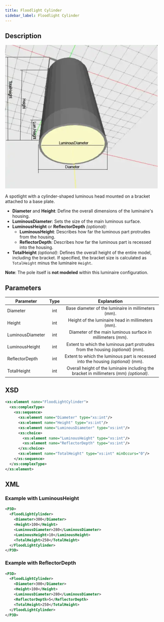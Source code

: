 ```yaml
---
title: Floodlight Cylinder
sidebar_label: Floodlight Cylinder
---
```


## Description

![Floodlight Cylinder](/img/docs/geometry/parametric/flood-light-cylinder.webp)

A spotlight with a cylinder-shaped luminous head mounted on a bracket attached to a base plate.

- **Diameter** and **Height**: Define the overall dimensions of the luminaire's housing.
- **LuminousDiameter**: Sets the size of the main luminous surface.
- **LuminousHeight** or **ReflectorDepth** *(optional)*:
  - **LuminousHeight**: Describes how far the luminous part protrudes from the housing.
  - **ReflectorDepth**: Describes how far the luminous part is recessed into the housing.
- **TotalHeight** *(optional)*: Defines the overall height of the entire model, including the bracket. If specified, the bracket size is calculated as `TotalHeight` minus the luminaire `Height`.

**Note**: The pole itself is **not modeled** within this luminaire configuration.

## Parameters

| Parameter        | Type  | Explanation                                                                                     |
| ---------------- | :---: | :---------------------------------------------------------------------------------------------: |
| Diameter         | int   | Base diameter of the luminaire in millimeters (mm).                                            |
| Height           | int   | Height of the luminaire head in millimeters (mm).                                              |
| LuminousDiameter | int   | Diameter of the main luminous surface in millimeters (mm).                                      |
| LuminousHeight   | int   | Extent to which the luminous part protrudes from the housing *(optional)* (mm).                 |
| ReflectorDepth   | int   | Extent to which the luminous part is recessed into the housing *(optional)* (mm).               |
| TotalHeight      | int   | Overall height of the luminaire including the bracket in millimeters (mm) *(optional)*.         |

## XSD

```xml
<xs:element name="FloodLightCylinder">
  <xs:complexType>
    <xs:sequence>
      <xs:element name="Diameter" type="xs:int"/>
      <xs:element name="Height" type="xs:int"/>
      <xs:element name="LuminousDiameter" type="xs:int"/>
      <xs:choice>
        <xs:element name="LuminousHeight" type="xs:int"/>
        <xs:element name="ReflectorDepth" type="xs:int"/>
      </xs:choice>
      <xs:element name="TotalHeight" type="xs:int" minOccurs="0"/>
    </xs:sequence>
  </xs:complexType>
</xs:element>
```

## XML
### Example with LuminousHeight

```xml
<P3D>
  <FloodLightCylinder>
    <Diameter>300</Diameter>
    <Height>100</Height>
    <LuminousDiameter>280</LuminousDiameter>
    <LuminousHeight>10</LuminousHeight>
    <TotalHeight>250</TotalHeight>
  </FloodLightCylinder>
</P3D>
```

### Example with ReflectorDepth

```xml
<P3D>
  <FloodLightCylinder>
    <Diameter>300</Diameter>
    <Height>100</Height>
    <LuminousDiameter>280</LuminousDiameter>
    <ReflectorDepth>5</ReflectorDepth>
    <TotalHeight>250</TotalHeight>
  </FloodLightCylinder>
</P3D>
```